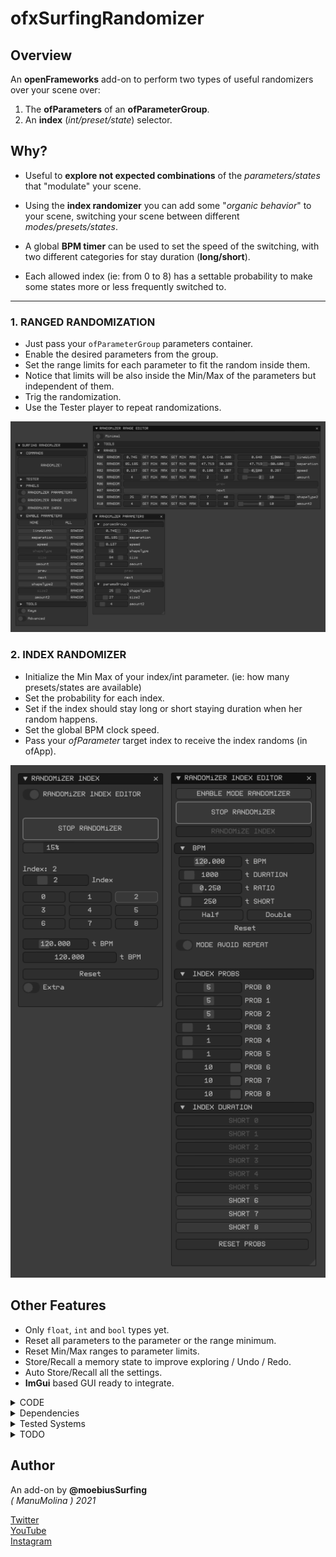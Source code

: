 # ofxSurfingRandomizer

## Overview
An **openFrameworks** add-on to perform two types of useful randomizers over your scene over:
1. The **ofParameters** of an **ofParameterGroup**. 
2. An **index** (_int/preset/state_) selector.  

## Why?

  - Useful to **explore not expected combinations** of the _parameters/states_ that "modulate" your scene.  

  - Using the **index randomizer** you can add some "_organic behavior_" to your scene, switching your scene between different _modes/presets/states_.  

  - A global **BPM timer** can be used to set the speed of the switching, with two different categories for stay duration (**long/short**).  

  - Each allowed index (ie: from 0 to 8) has a settable probability to make some states more or less frequently switched to. 

--------------------------

### 1. RANGED RANDOMIZATION 
* Just pass your ```ofParameterGroup``` parameters container.
* Enable the desired parameters from the group.
* Set the range limits for each parameter to fit the random inside them.
* Notice that limits will be also inside the Min/Max of the parameters but independent of them.
* Trig the randomization.
* Use the Tester player to repeat randomizations.

![image](/readme_images/Capture.PNG?raw=true "image")  

### 2. INDEX RANDOMIZER 
* Initialize the Min Max of your index/int parameter. (ie: how many presets/states are available)
* Set the probability for each index.
* Set if the index should stay long or short staying duration when her random happens.
* Set the global BPM clock speed.
* Pass your *ofParameter<int>* target index to receive the index randoms (in ofApp).

![image](/readme_images/Capture2.PNG?raw=true "image")  

## Other Features
- Only ```float```, ```int``` and ```bool``` types yet.
- Reset all parameters to the parameter or the range minimum.
- Reset Min/Max ranges to parameter limits.
- Store/Recall a memory state to improve exploring / Undo / Redo.
- Auto Store/Recall all the settings.
- **ImGui** based GUI ready to integrate.

<details>
  <summary>CODE</summary>
  <p>

**ofApp.h**
```.cpp
#include "ofxSurfingRandomizer.h"

ofxSurfingRandomizer randomizer;

// 1. params
ofParameterGroup params; // group container
ofParameter<float> lineWidth;
ofParameter<float> separation;
ofParameter<float> speed;
ofParameter<int> amount;
ofParameter<int> shapeType;

// 2. index
ofParameter<int> index{ "index", 0, 0, 8 };
ofEventListener listenerIndex;
```

**ofApp.cpp**
```.cpp
void ofApp::setup() 
{
  params.setName("paramsGroup");
  params.add(lineWidth.set("lineWidth", 0.5, 0.0, 1.0));
  params.add(separation.set("separation", 50.0, 1.0, 100.0));
  params.add(speed.set("speed", 0.5, 0.0, 1.0));
  params.add(amount.set("amount", 1, 1, 10));
  params.add(speed.set("shapeType", 0, 0, 3));

  randomizer.setup(params);
  randomizer.setTarget(index);

  // Lambda callback:to receive the randomized index
  //--------------------------------------------------------------
  listenerIndex = index.newListener([this](int &i) {
    ofLogNotice("ofApp") << "Index: " << i;
  });
}
```
  </p>
</details>

<details>
  <summary>Dependencies</summary>
  <p>

Clone these add-ons and include into the **OF PROJECT GENERATOR**:
* [ofxImGui](https://github.com/Daandelange/ofxImGui/). Fork from @**Daandelange**.  
* [ofxImGuiSurfing](https://github.com/moebiussurfing/ofxImGuiSurfing/) 
* [ofxSurfingHelpers](https://github.com/moebiussurfing/ofxSurfingHelpers)  
* [ofxWindowApp](https://github.com/moebiussurfing/ofxWindowApp). Only for some examples.  
  </p>
</details>

<details>
  <summary>Tested Systems</summary>
  <p>

  - **Windows 10** / **VS 2017** / **OF ~0.11**
  </p>
</details>

<details>
  <summary>TODO</summary>
  <p>

* Add more types: 2D/3D vectors and colors. Using templates [?] ...  
* ANY HELP/PULL ON THIS IS APPRECIATED!.  
* Add Undo Engine to improve exploration.
  </p>
</details>

## Author
An add-on by **@moebiusSurfing**  
*( ManuMolina ) 2021*  

[Twitter](https://twitter.com/moebiussurfing/)  
[YouTube](https://www.youtube.com/channel/UCzUw96_wjmNxyIoFXf84hQg)  
[Instagram](https://www.instagram.com/moebiussurfing/)  
